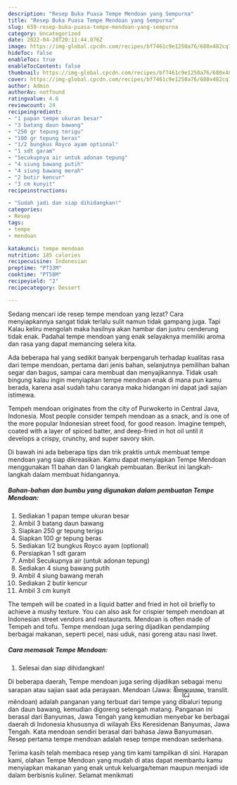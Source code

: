 ```yaml
---
description: "Resep Buka Puasa Tempe Mendoan yang Sempurna"
title: "Resep Buka Puasa Tempe Mendoan yang Sempurna"
slug: 659-resep-buka-puasa-tempe-mendoan-yang-sempurna
category: Uncategorized
date: 2022-04-28T20:11:44.076Z
image: https://img-global.cpcdn.com/recipes/bf7461c9e1250a76/680x482cq70/tempe-mendoan-foto-resep-utama.jpg
hideToc: false
enableToc: true
enableTocContent: false
thumbnail: https://img-global.cpcdn.com/recipes/bf7461c9e1250a76/680x482cq70/tempe-mendoan-foto-resep-utama.jpg
cover: https://img-global.cpcdn.com/recipes/bf7461c9e1250a76/680x482cq70/tempe-mendoan-foto-resep-utama.jpg
author: Admin
authorAv: notfound
ratingvalue: 4.6
reviewcount: 24
recipeingredient:
- "1 papan tempe ukuran besar"
- "3 batang daun bawang"
- "250 gr tepung terigu"
- "100 gr tepung beras"
- "1/2 bungkus Royco ayam optional"
- "1 sdt garam"
- "Secukupnya air untuk adonan tepung"
- "4 siung bawang putih"
- "4 siung bawang merah"
- "2 butir kencur"
- "3 cm kunyit"
recipeinstructions:

- "Sudah jadi dan siap dihidangkan!"
categories:
- Resep
tags:
- tempe
- mendoan

katakunci: tempe mendoan 
nutrition: 185 calories
recipecuisine: Indonesian
preptime: "PT33M"
cooktime: "PT58M"
recipeyield: "2"
recipecategory: Dessert

---
```



Sedang mencari ide resep tempe mendoan yang lezat? Cara menyiapkannya sangat tidak terlalu sulit namun tidak gampang juga. Tapi Kalau keliru mengolah maka hasilnya akan hambar dan justru cenderung tidak enak. Padahal tempe mendoan yang enak selayaknya memiliki aroma dan rasa yang dapat memancing selera kita.


Ada beberapa hal yang sedikit banyak berpengaruh terhadap kualitas rasa dari tempe mendoan, pertama dari jenis bahan, selanjutnya pemilihan bahan segar dan bagus, sampai cara membuat dan menyajikannya. Tidak usah bingung kalau ingin menyiapkan tempe mendoan enak di mana pun kamu berada, karena asal sudah tahu caranya maka hidangan ini dapat jadi sajian istimewa.

Tempeh mendoan originates from the city of Purwokerto in Central Java, Indonesia. Most people consider tempeh mendoan as a snack, and is one of the more popular Indonesian street food, for good reason. Imagine tempeh, coated with a layer of spiced batter, and deep-fried in hot oil until it develops a crispy, crunchy, and super savory skin.


Di bawah ini ada beberapa tips dan trik praktis untuk membuat tempe mendoan yang siap dikreasikan. Kamu dapat menyiapkan Tempe Mendoan menggunakan 11 bahan dan 0 langkah pembuatan. Berikut ini langkah-langkah dalam membuat hidangannya.

<!--inarticleads1-->

##### Bahan-bahan dan bumbu yang digunakan dalam pembuatan Tempe Mendoan:

1. Sediakan 1 papan tempe ukuran besar
1. Ambil 3 batang daun bawang
1. Siapkan 250 gr tepung terigu
1. Siapkan 100 gr tepung beras
1. Sediakan 1/2 bungkus Royco ayam (optional)
1. Persiapkan 1 sdt garam
1. Ambil Secukupnya air (untuk adonan tepung)
1. Sediakan 4 siung bawang putih
1. Ambil 4 siung bawang merah
1. Sediakan 2 butir kencur
1. Ambil 3 cm kunyit


The tempeh will be coated in a liquid batter and fried in hot oil briefly to achieve a mushy texture. You can also ask for crispier tempeh mendoan at Indonesian street vendors and restaurants. Mendoan is often made of Tempeh and tofu. Tempe mendoan juga sering dijadikan pendamping berbagai makanan, seperti pecel, nasi uduk, nasi goreng atau nasi liwet. 

<!--inarticleads2-->

##### Cara memasak Tempe Mendoan:


1. Selesai dan siap dihidangkan!

Di beberapa daerah, Tempe mendoan juga sering dijadikan sebagai menu sarapan atau sajian saat ada perayaan. Mendoan (Jawa: ꦩꦼꦤ꧀ꦝꦺꦴꦮꦤ, translit. mêndoan) adalah panganan yang terbuat dari tempe yang dibaluri tepung dan daun bawang, kemudian digoreng setengah matang. Panganan ini berasal dari Banyumas, Jawa Tengah yang kemudian menyebar ke berbagai daerah di Indonesia khususnya di wilayah Eks Keresidenan Banyumas, Jawa Tengah. Kata mendoan sendiri berasal dari bahasa Jawa Banyumasan. Resep pertama tempe mendoan adalah resep tempe mendoan sederhana. 

Terima kasih telah membaca resep yang tim kami tampilkan di sini. Harapan kami, olahan Tempe Mendoan yang mudah di atas dapat membantu kamu menyiapkan makanan yang enak untuk keluarga/teman maupun menjadi ide dalam berbisnis kuliner. Selamat menikmati
